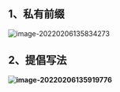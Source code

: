 

## 1、私有前缀

![image-20220206135834273](C:\Users\yujunyu\AppData\Roaming\Typora\typora-user-images\image-20220206135834273.png)

## 2、提倡写法

**![image-20220206135919776](C:\Users\yujunyu\AppData\Roaming\Typora\typora-user-images\image-20220206135919776.png)**